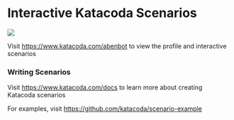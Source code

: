 # Interactive Katacoda Scenarios

[![](http://shields.katacoda.com/katacoda/abenbot/count.svg)](https://www.katacoda.com/abenbot "Get your profile on Katacoda.com")

Visit https://www.katacoda.com/abenbot to view the profile and interactive scenarios

### Writing Scenarios
Visit https://www.katacoda.com/docs to learn more about creating Katacoda scenarios

For examples, visit https://github.com/katacoda/scenario-example
